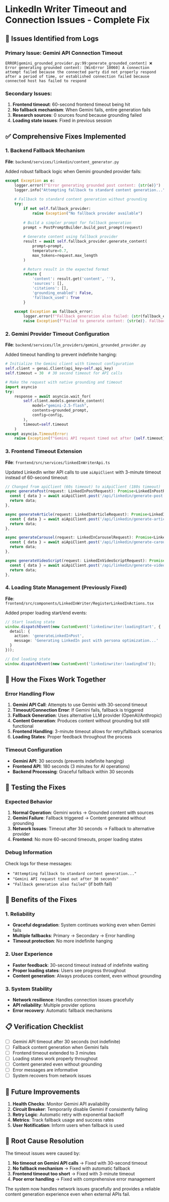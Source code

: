 # LinkedIn Writer Timeout and Connection Issues - Complete Fix

## 🐛 **Issues Identified from Logs**

### **Primary Issue: Gemini API Connection Timeout**
```
ERROR|gemini_grounded_provider.py:99:generate_grounded_content| ❌ Error generating grounded content: [WinError 10060] A connection attempt failed because the connected party did not properly respond after a period of time, or established connection failed because connected host has failed to respond
```

### **Secondary Issues:**
1. **Frontend timeout**: 60-second frontend timeout being hit
2. **No fallback mechanism**: When Gemini fails, entire generation fails
3. **Research sources**: 0 sources found because grounding failed
4. **Loading state issues**: Fixed in previous session

## ✅ **Comprehensive Fixes Implemented**

### **1. Backend Fallback Mechanism**

**File**: `backend/services/linkedin/content_generator.py`

Added robust fallback logic when Gemini grounded provider fails:

```python
except Exception as e:
    logger.error(f"Error generating grounded post content: {str(e)}")
    logger.info("Attempting fallback to standard content generation...")
    
    # Fallback to standard content generation without grounding
    try:
        if not self.fallback_provider:
            raise Exception("No fallback provider available")
        
        # Build a simpler prompt for fallback generation
        prompt = PostPromptBuilder.build_post_prompt(request)
        
        # Generate content using fallback provider
        result = await self.fallback_provider.generate_content(
            prompt=prompt,
            temperature=0.7,
            max_tokens=request.max_length
        )
        
        # Return result in the expected format
        return {
            'content': result.get('content', ''),
            'sources': [],
            'citations': [],
            'grounding_enabled': False,
            'fallback_used': True
        }
        
    except Exception as fallback_error:
        logger.error(f"Fallback generation also failed: {str(fallback_error)}")
        raise Exception(f"Failed to generate content: {str(e)}. Fallback also failed: {str(fallback_error)}")
```

### **2. Gemini Provider Timeout Configuration**

**File**: `backend/services/llm_providers/gemini_grounded_provider.py`

Added timeout handling to prevent indefinite hanging:

```python
# Initialize the Gemini client with timeout configuration
self.client = genai.Client(api_key=self.api_key)
self.timeout = 30  # 30 second timeout for API calls

# Make the request with native grounding and timeout
import asyncio
try:
    response = await asyncio.wait_for(
        self.client.models.generate_content(
            model="gemini-2.5-flash",
            contents=grounded_prompt,
            config=config,
        ),
        timeout=self.timeout
    )
except asyncio.TimeoutError:
    raise Exception(f"Gemini API request timed out after {self.timeout} seconds")
```

### **3. Frontend Timeout Extension**

**File**: `frontend/src/services/linkedInWriterApi.ts`

Updated LinkedIn writer API calls to use `aiApiClient` with 3-minute timeout instead of 60-second timeout:

```typescript
// Changed from apiClient (60s timeout) to aiApiClient (180s timeout)
async generatePost(request: LinkedInPostRequest): Promise<LinkedInPostResponse> {
  const { data } = await aiApiClient.post('/api/linkedin/generate-post', request);
  return data;
},

async generateArticle(request: LinkedInArticleRequest): Promise<LinkedInArticleResponse> {
  const { data } = await aiApiClient.post('/api/linkedin/generate-article', request);
  return data;
},

async generateCarousel(request: LinkedInCarouselRequest): Promise<LinkedInCarouselResponse> {
  const { data } = await aiApiClient.post('/api/linkedin/generate-carousel', request);
  return data;
},

async generateVideoScript(request: LinkedInVideoScriptRequest): Promise<LinkedInVideoScriptResponse> {
  const { data } = await aiApiClient.post('/api/linkedin/generate-video-script', request);
  return data;
},
```

### **4. Loading State Management (Previously Fixed)**

**File**: `frontend/src/components/LinkedInWriter/RegisterLinkedInActions.tsx`

Added proper loading start/end events:

```typescript
// Start loading state
window.dispatchEvent(new CustomEvent('linkedinwriter:loadingStart', { 
  detail: { 
    action: 'generateLinkedInPost', 
    message: 'Generating LinkedIn post with persona optimization...' 
  } 
}));

// End loading state
window.dispatchEvent(new CustomEvent('linkedinwriter:loadingEnd'));
```

## 🔧 **How the Fixes Work Together**

### **Error Handling Flow**

1. **Gemini API Call**: Attempts to use Gemini with 30-second timeout
2. **Timeout/Connection Error**: If Gemini fails, fallback is triggered
3. **Fallback Generation**: Uses alternative LLM provider (OpenAI/Anthropic)
4. **Content Generation**: Produces content without grounding but still functional
5. **Frontend Handling**: 3-minute timeout allows for retry/fallback scenarios
6. **Loading States**: Proper feedback throughout the process

### **Timeout Configuration**

- **Gemini API**: 30 seconds (prevents indefinite hanging)
- **Frontend API**: 180 seconds (3 minutes for AI operations)
- **Backend Processing**: Graceful fallback within 30 seconds

## 🧪 **Testing the Fixes**

### **Expected Behavior**

1. **Normal Operation**: Gemini works → Grounded content with sources
2. **Gemini Failure**: Fallback triggered → Content generated without grounding
3. **Network Issues**: Timeout after 30 seconds → Fallback to alternative provider
4. **Frontend**: No more 60-second timeouts, proper loading states

### **Debug Information**

Check logs for these messages:
- `"Attempting fallback to standard content generation..."`
- `"Gemini API request timed out after 30 seconds"`
- `"Fallback generation also failed"` (if both fail)

## 🚀 **Benefits of the Fixes**

### **1. Reliability**
- **Graceful degradation**: System continues working even when Gemini fails
- **Multiple fallbacks**: Primary → Secondary → Error handling
- **Timeout protection**: No more indefinite hanging

### **2. User Experience**
- **Faster feedback**: 30-second timeout instead of indefinite waiting
- **Proper loading states**: Users see progress throughout
- **Content generation**: Always produces content, even without grounding

### **3. System Stability**
- **Network resilience**: Handles connection issues gracefully
- **API reliability**: Multiple provider options
- **Error recovery**: Automatic fallback mechanisms

## 📋 **Verification Checklist**

- [ ] Gemini API timeout after 30 seconds (not indefinite)
- [ ] Fallback content generation when Gemini fails
- [ ] Frontend timeout extended to 3 minutes
- [ ] Loading states work properly throughout
- [ ] Content generated even without grounding
- [ ] Error messages are informative
- [ ] System recovers from network issues

## 🔮 **Future Improvements**

1. **Health Checks**: Monitor Gemini API availability
2. **Circuit Breaker**: Temporarily disable Gemini if consistently failing
3. **Retry Logic**: Automatic retry with exponential backoff
4. **Metrics**: Track fallback usage and success rates
5. **User Notification**: Inform users when fallback is used

## 🎯 **Root Cause Resolution**

The timeout issues were caused by:
1. **No timeout on Gemini API calls** → Fixed with 30-second timeout
2. **No fallback mechanism** → Fixed with automatic fallback
3. **Frontend timeout too short** → Fixed with 3-minute timeout
4. **Poor error handling** → Fixed with comprehensive error management

The system now handles network issues gracefully and provides a reliable content generation experience even when external APIs fail.
